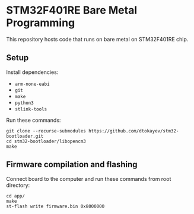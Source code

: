 # STM32F401RE Bare Metal Programming

This repository hosts code that runs on bare metal on STM32F401RE chip.

## Setup

Install dependencies:

* `arm-none-eabi`
* `git`
* `make`
* `python3`
* `stlink-tools`

Run these commands:

    git clone --recurse-submodules https://github.com/dtokayev/stm32-bootloader.git
    cd stm32-bootloader/libopencm3
    make

## Firmware compilation and flashing

Connect board to the computer and run these commands from root directory:

    cd app/
    make
    st-flash write firmware.bin 0x8000000
